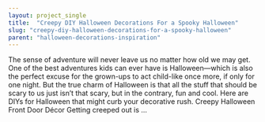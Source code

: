 ```yaml
---
layout: project_single
title:  "Creepy DIY Halloween Decorations For a Spooky Halloween"
slug: "creepy-diy-halloween-decorations-for-a-spooky-halloween"
parent: "halloween-decorations-inspiration"
---
```

The sense of adventure will never leave us no matter how old we may get. One of the best adventures kids can ever have is Halloween—which is also the perfect excuse for the grown-ups to act child-like once more, if only for one night. But the true charm of Halloween is that all the stuff that should be scary to us just isn’t that scary, but in the contrary, fun and cool. Here are DIYs for Halloween that might curb your decorative rush. Creepy Halloween Front Door Décor Getting creeped out is ...